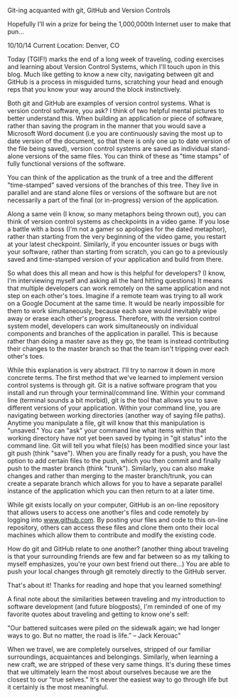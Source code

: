 Git-ing acquanted with git, GitHub and Version Controls

Hopefully I'll win a prize for being the 1,000,000th Internet user to make that pun...

10/10/14
Current Location: Denver, CO

Today (TGIF!) marks the end of a long week of traveling, coding exercises and learning about Version Control Systems, which I'll touch upon in this blog. Much like getting to know a new city, navigating between git and GitHub is a process in misguided turns, scratching your head and enough reps that you know your way around the block instinctively.

Both git and GitHub are examples of version control systems. What is version control software, you ask? I think of two helpful mental pictures to better understand this. When building an application or piece of software, rather than saving the program in the manner that you would save a Microsoft Word document (i.e you are continuously saving the most up to date version of the document, so that there is only one up to date version of the file being saved), version control systems are saved as individual stand-alone versions of the same files. You can think of these as "time stamps" of fully functional versions of the software.

You can think of the application as the trunk of a tree and the different "time-stamped" saved versions of the branches of this tree. They live in parallel and are stand alone files or versions of the software but are not necessarily a part of the final (or in-progress) version of the application.

Along a same vein (I know, so many metaphors being thrown out), you can think of version control systems as checkpoints in a video game. If you lose a battle with a boss (I'm not a gamer so apologies for the dated metaphor), rather than starting from the very beginning of the video game, you restart at your latest checkpoint. Similarly, if you encounter issues or bugs with your software, rather than starting from scratch, you can go to a previously saved and time-stamped version of your application and build from there.

So what does this all mean and how is this helpful for developers? (I know, I'm interviewing myself and asking all the hard hitting questions) It means that multiple developers can work remotely on the same application and not step on each other's toes. Imagine if a remote team was trying to all work on a Google Document at the same time. It would be nearly impossible for them to work simultaneously, because each save would inevitably wipe away or erase each other's progress. Therefore, with the version control system model, developers can work simultaneously on individual components and branches of the application in parallel. This is because rather than doing a master save as they go, the team is instead contributing their changes to the master branch so that the team isn't tripping over each other's toes.

While this explanation is very abstract. I'll try to narrow it down in more concrete terms. The first method that we've learned to implement version control systems is through git. Git is a native software program that you install and run through your terminal/command line. Within your command line (terminal sounds a bit morbid), git is the tool that allows you to save different versions of your application. Within your command line, you are navigating between working directories (another way of saying file paths). Anytime you manipulate a file, git will know that this manipulation is "unsaved." You can "ask" your command line what items within that working directory have not yet been saved by typing in "git status" into the command line. Git will tell you what file(s) has been modified since your last git push (think "save"). When you are finally ready for a push, you have the option to add certain files to the push, which you then commit and finally push to the master branch (think "trunk"). Similarly, you can also make changes and rather than merging to the master branch/trunk, you can create a separate branch which allows for you to have a separate parallel instance of the application which you can then return to at a later time.

While git exists locally on your computer, GitHub is an on-line repository that allows users to access one another's files and code remotely by logging into www.github.com. By posting your files and code to this on-line repository, others can access these files and clone them onto their local machines which allow them to contribute and modify the existing code.

How do git and GitHub relate to one another? (another thing about traveling is that your surrounding friends are few and far between so as my talking to myself emphasizes, you're your own best friend out there...) You are able to push your local changes through git remotely directly to the GitHub server.

That's about it! Thanks for reading and hope that you learned something!

A final note about the similarities between traveling and my introduction to software development (and future blogposts), I'm reminded of one of my favorite quotes about traveling and getting to know one's self:

"Our battered suitcases were piled on the sidewalk again; we had longer ways to go. But no matter, the road is life.” – Jack Kerouac"

When we travel, we are completely ourselves, stripped of our familiar surroundings, acquaintances and belongings. Similarly, when learning a new craft, we are stripped of these very same things. It's during these times that we ultimately learn the most about ourselves because we are the closest to our "true selves." It's never the easiest way to go through life but it certainly is the most meaningful.